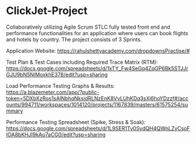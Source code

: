 # ClickJet-Project
Collaboratively utilizing Agile Scrum STLC fully tested front end and performance functionalities for an application where users can book flights and hotels by country.
The project consists of 3 Sprints.


Application Website: https://rahulshettyacademy.com/dropdownsPractise/#


Test Plan & Test Cases including Required Trace Matrix (RTM): https://docs.google.com/spreadsheets/d/1xTY_Fw4SeGq4ZqGP6Bk5STJJrGJU9bN5NjMoxkhE378/edit?usp=sharing


Load Performance Testing Graphs & Results: https://a.blazemeter.com/app/?public-token=5DXbXzRos1sAlNbhqNksidRLNzEnK8VvLUhKDq3sXj6hoYDzzf#/accounts/994711/workspaces/1014120/projects/1167839/masters/61575254/summary


Performance Testing Spreadsheet (Spike, Stress & Soak): https://docs.google.com/spreadsheets/d/1L9SER1Ty0SydQH4QWnLZyCsoFIOA8bKHJl9kAo7aCG0/edit?usp=sharing
